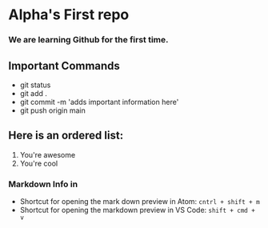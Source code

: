# Alpha's First repo

### We are learning Github for the first time.

## Important Commands
- git status
- git add .
- git commit -m 'adds important information here'
- git push origin main

## Here is an ordered list:
1. You're awesome
2. You're cool


### Markdown Info in
- Shortcut for opening the mark down preview in Atom: `cntrl + shift + m`
- Shortcut for opening the markdown preview in VS Code: `shift + cmd + v`
